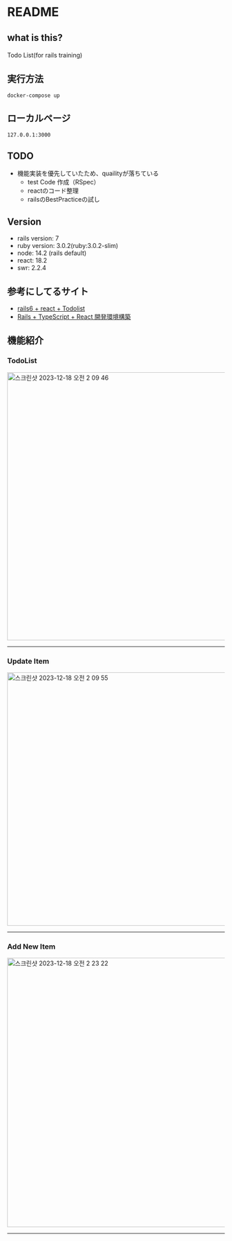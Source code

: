 # README
## what is this?

Todo List(for rails training)　

## 実行方法

``` docker
docker-compose up
```

## ローカルページ

```
127.0.0.1:3000
```

## TODO 

- 機能実装を優先していたため、quailityが落ちている
    - test Code 作成（RSpec）
    - reactのコード整理
    - railsのBestPracticeの試し

## Version
- rails version: 7
- ruby version: 3.0.2(ruby:3.0.2-slim)
- node: 14.2 (rails default)
- react: 18.2 
- swr: 2.2.4

## 参考にしてるサイト

- [rails6 + react + Todolist](https://hackmd.io/KDMj08X7QIqkTcs37rEWBQ?view#React-on-Rails)
- [Rails + TypeScript + React 開発環境構築](https://qiita.com/Hayato-7812/items/115312f0e6cfaac30c77)

## 機能紹介

### TodoList
<img width="619" alt="스크린샷 2023-12-18 오전 2 09 46" src="https://github.com/CoffeeDeer/habit-manager/assets/11609005/86ef764c-fe36-4ad1-b95c-c793e9678522">

---

### Update Item

<img width="585" alt="스크린샷 2023-12-18 오전 2 09 55" src="https://github.com/CoffeeDeer/habit-manager/assets/11609005/8cd14eb0-ff1d-48a2-9bb0-03e90680afcd">

---

### Add New Item

<img width="622" alt="스크린샷 2023-12-18 오전 2 23 22" src="https://github.com/CoffeeDeer/habit-manager/assets/11609005/a341e86d-c21d-4bda-9f17-d3229146f9bc">

---


